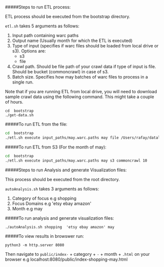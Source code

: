 
#####Steps to run ETL process:

ETL process should be executed from the bootstrap directory.

`etl.sh` takes 5 arguments as follows:
1. Input path containing warc paths
2. Output name (Usually month for which the ETL is executed)
3. Type of input (specifies if warc files should be loaded from local drive or s3). Options are:
    * s3
    * file
4. Crawl path. Should be file path of your crawl data if type of input is file. Should be bucket (commoncrawl) in case of s3.
5. Batch size. Specifies how may batches of warc files to process in a single run.

Note that if you are running ETL from local drive, you will need to download sample crawl data using the following command. This might take a couple of hours.
```
cd  bootstrap
./get-data.sh
```


#####To run ETL from the file:
```bash
cd  bootstrap
./etl.sh execute input_paths/may.warc.paths may file /Users/rafay/datalab/community-clusters/bootstrap 1
```

#####To run ETL from S3 (For the month of may):
```bash
cd  bootstrap
./etl.sh execute input_paths/may.warc.paths may s3 commoncrawl 10
```

#####Steps to run Analysis and generate Visualization files:

This process should be executed from the root directory.

`autoAnalysis.sh` takes 3 arguments as follows:
1. Category of focus e.g shopping
2. Focus Domains e.g 'etsy ebay amazon'
3. Month e.g may

#####To run analysis and generate visualization files:
```
./autoAnalysis.sh shopping  'etsy ebay amazon' may
```

#####To view results in browswer run:
```
python3 -m http.server 8080
```

Then navigate to `public/index-` + category + `-` + month + `.html` on your browser
e.g localhost:8080/public/index-shopping-may.html
